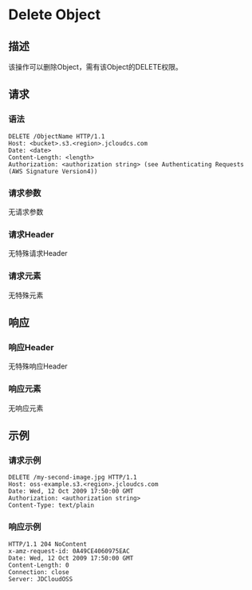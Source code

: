 # Delete Object

## 描述
该操作可以删除Object，需有该Object的DELETE权限。

## 请求
### 语法
```
DELETE /ObjectName HTTP/1.1
Host: <bucket>.s3.<region>.jcloudcs.com 
Date: <date>
Content-Length: <length>
Authorization: <authorization string> (see Authenticating Requests (AWS Signature Version4))
```
### 请求参数
无请求参数
### 请求Header
无特殊请求Header
### 请求元素
无特殊元素

## 响应
### 响应Header
无特殊响应Header
### 响应元素
无响应元素

## 示例
### 请求示例
```
DELETE /my-second-image.jpg HTTP/1.1
Host: oss-example.s3.<region>.jcloudcs.com 
Date: Wed, 12 Oct 2009 17:50:00 GMT
Authorization: <authorization string>
Content-Type: text/plain
```
### 响应示例
```
HTTP/1.1 204 NoContent
x-amz-request-id: 0A49CE4060975EAC
Date: Wed, 12 Oct 2009 17:50:00 GMT
Content-Length: 0
Connection: close
Server: JDCloudOSS
```



